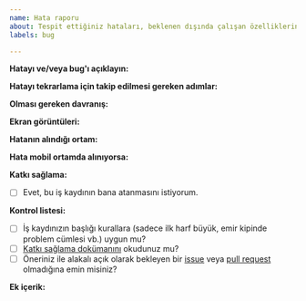 ```yaml
---
name: Hata raporu
about: Tespit ettiğiniz hataları, beklenen dışında çalışan özelliklerin bildirimi.
labels: bug

---
```


**Hatayı ve/veya bug'ı açıklayın:**

[//]: # (Kısa ve net bir şekilde hatanın ne olduğu açıklanmalıdır.)

**Hatayı tekrarlama için takip edilmesi gereken adımlar:**

[//]: # (1. X adresinde bulunan Y sayfasına git.)
[//]: # (2. Z butonuna tıkla.)
[//]: # (3. Sayfayı en alta kaydır.)
[//]: # (4. Görünmesi gereken metin K iken L görünüyor.)

**Olması gereken davranış:**

[//]: # (Kısa ve net bir şekilde hata yerine olması gereken uygulama davranışının ne olması gerektiğini açıklayınız. Örn: X kaydı silindiğinde Z sayfasına yönlendirme yapılmalı.)

**Ekran görüntüleri:**

[//]: # (Varsa, hatayı görmeyi kolaylaştırılacak ekran görüntüleri.)

**Hatanın alındığı ortam:**

[//]: # (Belirtmediğiniz taktirde Ubuntu 18.04/Debian 9 üzerinde güncel Google Chrome kullandığınız varsayılacaktır.)

[//]: # (- OS: [e.g. iOS, Windows 10])
[//]: # (- Browser [e.g. chrome, safari])
[//]: # (- Version [e.g. 22])

**Hata mobil ortamda alınıyorsa:**

[//]: # (- Device: [e.g. iPhone6])
[//]: # (- OS: [e.g. iOS8.1])
[//]: # (- Browser [e.g. stock browser, safari])
[//]: # (- Version [e.g. 22])

**Katkı sağlama:**

[//]: # (Bu iş kaydının size atanmasını istiyor musunuz* Yardımına/bilgisine ihtiyaç duyduğunuz diğer ekip üyeleri varsa burada nasıl bir yardıma ihtiyaç duyduğunuzu belirtin.)

* [ ] Evet, bu iş kaydının bana atanmasını istiyorum.

**Kontrol listesi:**

* [ ] İş kaydınızın başlığı kurallara (sadece ilk harf büyük, emir kipinde problem cümlesi vb.) uygun mu?
* [ ] [Katkı sağlama dokümanını](https://github.com/omu/nokul/CONTRIBUTING.md) okudunuz mu?
* [ ] Öneriniz ile alakalı açık olarak bekleyen bir [issue](https://github.com/omu/nokul/issues) veya [pull request](https://github.com/omu/nokul/pulls) olmadığına emin misiniz?

**Ek içerik:**

[//]: # (Kaynaklar, dış bağlantılar, ekran görüntüleri, örnek çözümler ve benzeri diğer kaynakları ekleyiniz.)
